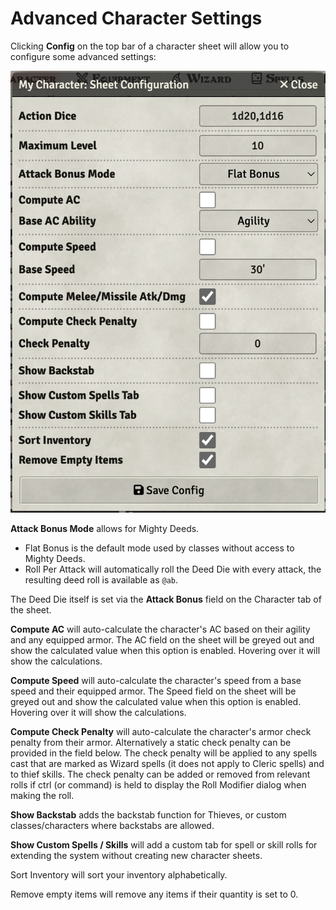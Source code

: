 # Advanced Character Settings

Clicking **Config** on the top bar of a character sheet will allow you to configure some advanced settings:

![Advanced Character Settings Config](images/advanced_character_settings_config.png)

**Attack Bonus Mode** allows for Mighty Deeds.
* Flat Bonus is the default mode used by classes without access to Mighty Deeds.
* Roll Per Attack will automatically roll the Deed Die with every attack, the resulting deed roll is available as `@ab`.

The Deed Die itself is set via the **Attack Bonus** field on the Character tab of the sheet.

**Compute AC** will auto-calculate the character's AC based on their agility and any equipped armor. The AC field on the sheet will be greyed out and show the calculated value when this option is enabled. Hovering over it will show the calculations.

**Compute Speed** will auto-calculate the character's speed from a base speed and their equipped armor. The Speed field on the sheet will be greyed out and show the calculated value when this option is enabled. Hovering over it will show the calculations.

**Compute Check Penalty** will auto-calculate the character's armor check penalty from their armor. Alternatively a static check penalty can be provided in the field below. The check penalty will be applied to any spells cast that are marked as Wizard spells (it does not apply to Cleric spells) and to thief skills. The check penalty can be added or removed from relevant rolls if ctrl (or command) is held to display the Roll Modifier dialog when making the roll.

**Show Backstab** adds the backstab function for Thieves, or custom classes/characters where backstabs are allowed.

**Show Custom Spells / Skills** will add a custom tab for spell or skill rolls for extending the system without creating new character sheets.

Sort Inventory will sort your inventory alphabetically.

Remove empty items will remove any items if their quantity is set to 0.